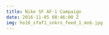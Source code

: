 ```yaml
---
title: Nike SF AF-1 Campaign
date: 2016-11-05 08:46:00 Z
img: ho16_sfaf1_snkrs_feed_1_mob.jpg
---
```


